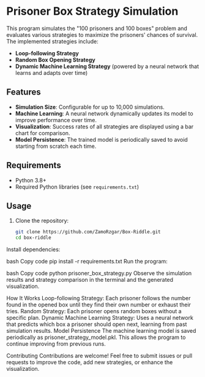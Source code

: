 # Prisoner Box Strategy Simulation

This program simulates the "100 prisoners and 100 boxes" problem and evaluates various strategies to maximize the prisoners' chances of survival. The implemented strategies include:
- **Loop-following Strategy**
- **Random Box Opening Strategy**
- **Dynamic Machine Learning Strategy** (powered by a neural network that learns and adapts over time)

## Features
- **Simulation Size**: Configurable for up to 10,000 simulations.
- **Machine Learning**: A neural network dynamically updates its model to improve performance over time.
- **Visualization**: Success rates of all strategies are displayed using a bar chart for comparison.
- **Model Persistence**: The trained model is periodically saved to avoid starting from scratch each time.

## Requirements
- Python 3.8+
- Required Python libraries (see `requirements.txt`)

## Usage
1. Clone the repository:
   ```bash
   git clone https://github.com/ZamoRzgar/Box-Riddle.git
   cd box-riddle
Install dependencies:

bash
Copy code
pip install -r requirements.txt
Run the program:

bash
Copy code
python prisoner_box_strategy.py
Observe the simulation results and strategy comparison in the terminal and the generated visualization.

How It Works
Loop-following Strategy: Each prisoner follows the number found in the opened box until they find their own number or exhaust their tries.
Random Strategy: Each prisoner opens random boxes without a specific plan.
Dynamic Machine Learning Strategy: Uses a neural network that predicts which box a prisoner should open next, learning from past simulation results.
Model Persistence
The machine learning model is saved periodically as prisoner_strategy_model.pkl. This allows the program to continue improving from previous runs.

Contributing
Contributions are welcome! Feel free to submit issues or pull requests to improve the code, add new strategies, or enhance the visualization.

